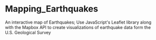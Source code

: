# Mapping_Earthquakes
An interactive map of Earthquakes; Use JavaScript's Leaflet library along with the Mapbox API to create visualizations of earthquake data form the U.S. Geological Survey
